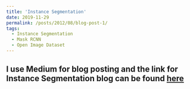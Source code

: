```yaml
---
title: 'Instance Segmentation'
date: 2019-11-29
permalink: /posts/2012/08/blog-post-1/
tags:
  - Instance Segmentation
  - Mask RCNN
  - Open Image Dataset
---
```

I use Medium for blog posting and the link for Instance Segmentation blog can be found [here](https://medium.com/@sudhiriitb27/instance-segmentation-8bc214d56a09?source=friends_link&sk=9034a8170c812164e04ddf5414bc2f30)
------
